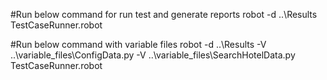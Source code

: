 #Run below command for run test and generate reports
robot -d ..\Results TestCaseRunner.robot

#Run below command with variable files
robot -d ..\Results -V ..\variable_files\ConfigData.py -V  ..\variable_files\SearchHotelData.py TestCaseRunner.robot

